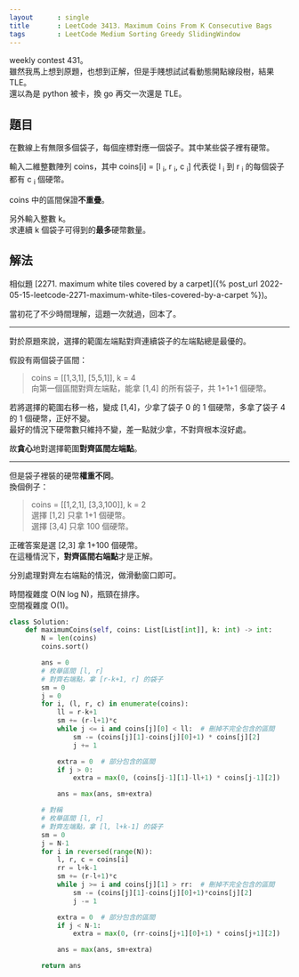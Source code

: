 ```yaml
---
layout      : single
title       : LeetCode 3413. Maximum Coins From K Consecutive Bags
tags        : LeetCode Medium Sorting Greedy SlidingWindow
---
```

weekly contest 431。  
雖然我馬上想到原題，也想到正解，但是手賤想試試看動態開點線段樹，結果 TLE。  
還以為是 python 被卡，換 go 再交一次還是 TLE。  

## 題目

在數線上有無限多個袋子，每個座標對應一個袋子。其中某些袋子裡有硬幣。  

輸入二維整數陣列 coins，其中 coins[i] = [l <sub>i</sub>, r <sub>i</sub>, c <sub>i</sub>] 代表從 l <sub>i</sub> 到 r <sub>i</sub> 的每個袋子都有 c <sub>i</sub> 個硬幣。  

coins 中的區間保證**不重疊**。  

另外輸入整數 k。  
求連續 k 個袋子可得到的**最多**硬幣數量。  

## 解法

相似題 [2271. maximum white tiles covered by a carpet]({% post_url 2022-05-15-leetcode-2271-maximum-white-tiles-covered-by-a-carpet %})。  

當初花了不少時間理解，這題一次就過，回本了。  

---

對於原題來說，選擇的範圍左端點對齊連續袋子的左端點總是最優的。  

假設有兩個袋子區間：  
> coins = [[1,3,1], [5,5,1]], k = 4  
> 向第一個區間對齊左端點，能拿 [1,4] 的所有袋子，共 1+1+1 個硬幣。  

若將選擇的範圍右移一格，變成 [1,4]，少拿了袋子 0 的 1 個硬幣，多拿了袋子 4 的 1 個硬幣，正好不變。  
最好的情況下硬幣數只維持不變，差一點就少拿，不對齊根本沒好處。  

故**貪心**地對選擇範圍**對齊區間左端點**。  

---

但是袋子裡裝的硬幣**權重不同**。  
換個例子：  
> coins = [[1,2,1], [3,3,100]], k = 2  
> 選擇 [1,2] 只拿 1+1 個硬幣。  
> 選擇 [3,4] 只拿 100 個硬幣。  

正確答案是選 [2,3] 拿 1+100 個硬幣。  
在這種情況下，**對齊區間右端點**才是正解。  

分別處理對齊左右端點的情況，做滑動窗口即可。  

時間複雜度 O(N log N)，瓶頸在排序。  
空間複雜度 O(1)。  

```python
class Solution:
    def maximumCoins(self, coins: List[List[int]], k: int) -> int:
        N = len(coins)
        coins.sort()

        ans = 0
        # 枚舉區間 [l, r]
        # 對齊右端點，拿 [r-k+1, r] 的袋子
        sm = 0
        j = 0
        for i, (l, r, c) in enumerate(coins):
            ll = r-k+1
            sm += (r-l+1)*c
            while j <= i and coins[j][0] < ll:  # 刪掉不完全包含的區間
                sm -= (coins[j][1]-coins[j][0]+1) * coins[j][2]
                j += 1

            extra = 0  # 部分包含的區間
            if j > 0:
                extra = max(0, (coins[j-1][1]-ll+1) * coins[j-1][2])

            ans = max(ans, sm+extra)

        # 對稱
        # 枚舉區間 [l, r]
        # 對齊左端點，拿 [l, l+k-1] 的袋子
        sm = 0
        j = N-1
        for i in reversed(range(N)):
            l, r, c = coins[i]
            rr = l+k-1
            sm += (r-l+1)*c
            while j >= i and coins[j][1] > rr:  # 刪掉不完全包含的區間
                sm -= (coins[j][1]-coins[j][0]+1)*coins[j][2]
                j -= 1

            extra = 0  # 部分包含的區間
            if j < N-1:
                extra = max(0, (rr-coins[j+1][0]+1) * coins[j+1][2])

            ans = max(ans, sm+extra)

        return ans
```
